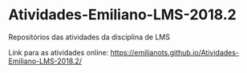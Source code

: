 # Atividades-Emiliano-LMS-2018.2
Repositórios das atividades da disciplina de LMS  

Link para as atividades online:    https://emilianots.github.io/Atividades-Emiliano-LMS-2018.2/